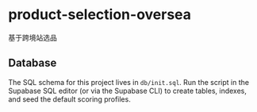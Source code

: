 # product-selection-oversea
基于跨境站选品

## Database

The SQL schema for this project lives in `db/init.sql`. Run the script in the
Supabase SQL editor (or via the Supabase CLI) to create tables, indexes, and
seed the default scoring profiles.
